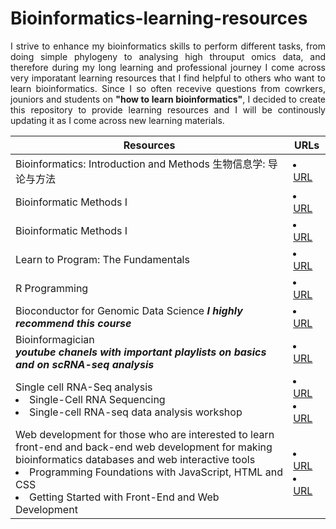 # Bioinformatics-learning-resources
<p align="justify">
I strive to enhance my bioinformatics skills to perform different tasks, from doing simple phylogeny to analysing high throuput omics data, and therefore during my long learning and professional journey I come across very imporatant learning resources that I find helpful to others who want to learn bioinformatics. Since I so often recevive questions from cowrkers, jouniors and students on <b> "how to learn bioinformatics"</b>, I decided to create this repository to provide learning resources and I will be continously updating it as I come across new learning materials.

  <table>  
        <thead>
           <th> Resources </th>
           <th> URLs </th>
        </thead>
    <tr>
            <td> Bioinformatics: Introduction and Methods 生物信息学: 导论与方法 </td>
            <td> <li> <a href="https://www.coursera.org/learn/bioinformatics-pku"> URL </a> </li> </td>
       </tr>
        <tr>
            <td> Bioinformatic Methods I </td>
            <td> <li> <a href="https://www.coursera.org/learn/bioinformatics-methods-1"> URL </a> </li> </td>
       </tr>
    <tr>
            <td> Bioinformatic Methods I </td>
            <td> <li> <a href="https://www.coursera.org/learn/bioinformatics-methods-2"> URL </a> </li> </td>
       </tr>
    <tr>
      <td> Learn to Program: The Fundamentals </td>
       <td> <li> <a href = "https://www.coursera.org/learn/learn-to-program"> URL </a></li> </td>
    </tr>
    <tr>
      <td> R Programming </td>
       <td> <li> <a href = "https://www.coursera.org/learn/r-programming"> URL </a></li> </td>
    </tr>
    <tr>
      <td> Bioconductor for Genomic Data Science <i><b> I highly recommend this course</b></i> </td>
       <td> <li> <a href = "https://www.coursera.org/learn/bioconductor"> URL </a></li> </td>
    </tr>
<tr>
      <td> Bioinformagician <br>  <i><b> youtube chanels with important playlists on basics and on scRNA-seq analysis</b></i> </td>
       <td> <li> <a href = "https://www.youtube.com/@Bioinformagician/"> URL </a></li> </td>
    </tr>
    <tr>
  <td> Single cell RNA-Seq analysis <li> Single-Cell RNA Sequencing </li> <li> Single-cell RNA-seq data analysis workshop </li> </td>
  <td> <li> <a href = "https://www.youtube.com/watch?v=PrtSx87qo1A" > URL </a></li> <li> <a href = "https://hbctraining.github.io/scRNA-seq_online/" > URL </a></li></td>
</tr>
<tr>
  <td> Web development for those who are interested to learn front-end and back-end web development for making bioinformatics databases and web interactive tools <li> Programming Foundations with JavaScript, HTML and CSS </li> <li> Getting Started with Front-End and Web Development </li> </td>
  <td> <li> <a href = "https://www.coursera.org/learn/duke-programming-web/home/week/1" > URL </a></li> <li> <a href = "https://www.coursera.org/learn/getting-started-with-front-end-and-web-development" > URL </a></li></td>
</tr>
  </table>
  
